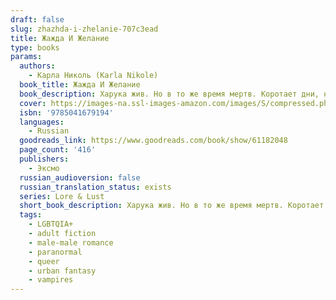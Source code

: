 ```yaml
---
draft: false
slug: zhazhda-i-zhelanie-707c3ead
title: Жажда И Желание
type: books
params:
  authors:
    - Карла Николь (Karla Nikole)
  book_title: Жажда И Желание
  book_description: Харука жив. Но в то же время мертв. Коротает дни, не наслаждаясь пребыванием в этом мире. Чистокровный японский вампир из древнего знатного рода, живущий в двадцать первом веке в Англии. Харука сломлен и довольствуется своим жалким существованием. Он расстался с жизнью. Но жизнь не рассталась с ним. Получив приглашение на старинный вампирский ритуал, Харука покинул свой дом и отправился в замок Херцмонсо. Во время церемонии он встретил Нино — другого чистокровного вампира. Тот оказался совсем не таким, каким его представлял Харука. Осмотрительный, невинный, обладающий теплом и лучезарностью солнца. И что может быть притягательнее… его крови?
  cover: https://images-na.ssl-images-amazon.com/images/S/compressed.photo.goodreads.com/books/1653760638i/61182048.jpg
  isbn: '9785041679194'
  languages:
    - Russian
  goodreads_link: https://www.goodreads.com/book/show/61182048
  page_count: '416'
  publishers:
    - Эксмо
  russian_audioversion: false
  russian_translation_status: exists
  series: Lore & Lust
  short_book_description: Харука жив. Но в то же время мертв. Коротает дни, не наслаждаясь пребыванием в этом мире. Чистокровный японский вампир из древнего знатного рода, живущий в двадцать первом веке в Англии. Харука сломлен и довольствуется своим жалким существованием...
  tags:
    - LGBTQIA+
    - adult fiction
    - male-male romance
    - paranormal
    - queer
    - urban fantasy
    - vampires
---
```


